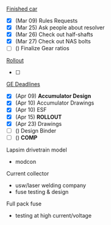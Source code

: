 <u>Finished car</u>

- [x] (Mar 09) Rules Requests
- [x] (Mar 25) Ask people about resolver
- [x] (Mar 26) Check out half-shafts
- [x] (Mar 27) Check out NAS bolts
- [ ] () Finalize Gear ratios

<u>Rollout</u>

- [ ] 

<u>GE Deadlines</u>

- [x] (Apr 09) **Accumulator Design**
- [x] (Apr 10) Accumulator Drawings
- [x] (Apr 10) ESF
- [x] (Apr 15) **ROLLOUT**
- [x] (Apr 23) Drawings
- [ ] () Design Binder
- [ ] () **COMP**

Lapsim drivetrain model
- modcon 

Current collector
 - usw/laser welding company
 - fuse testing & design

Full pack fuse
 - testing at high current/voltage
